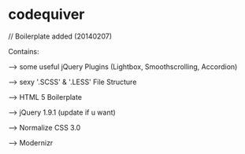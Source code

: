 codequiver
==========

// Boilerplate added (20140207)

Contains:

--> some useful jQuery Plugins (Lightbox, Smoothscrolling, Accordion)

--> sexy '.SCSS' & '.LESS' File Structure

--> HTML 5 Boilerplate

--> jQuery 1.9.1 (update if u want)

--> Normalize CSS 3.0

--> Modernizr
